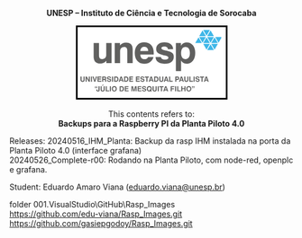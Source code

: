 <p align="center">
   <b>
   UNESP – Instituto de Ciência e Tecnologia de Sorocaba
   </b>
</p>

<p align="center">
 <img src="src/docs/Unesp-logo.png" />
</p>

<p align="center">
This contents refers to: <br>
   <b>
   Backups para a Raspberry PI da Planta Piloto 4.0  
   </b>
</p>

Releases: 
20240516_IHM_Planta: Backup da rasp IHM instalada na porta da Planta Piloto 4.0 (interface grafana)   
20240526_Complete-r00: Rodando na Planta Piloto, com node-red, openplc e grafana.  

Student: Eduardo Amaro Viana (eduardo.viana@unesp.br)    

folder 001.VisualStudio\GitHub\Rasp_Images  
https://github.com/edu-viana/Rasp_Images.git  
https://github.com/gasiepgodoy/Rasp_Images.git   